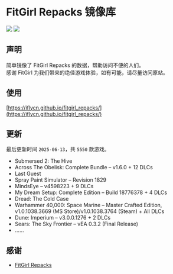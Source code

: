 ﻿# FitGirl Repacks 镜像库
![](https://img.shields.io/badge/ci-passing-brightgreen.svg?logo=github)
![](https://img.shields.io/badge/license-MIT-brightgreen.svg)

## 声明
简单镜像了 FitGirl Repacks 的数据，帮助访问不便的人们。  
感谢 FitGirl 为我们带来的绝佳游戏体验，如有可能，请尽量访问原站。

## 使用
[https://iflycn.github.io/fitgirl_repacks/](https://iflycn.github.io/fitgirl_repacks/)

## 更新
最后更新时间 `2025-06-13`，共 `5550` 款游戏。
- Submersed 2: The Hive
- Across The Obelisk: Complete Bundle – v1.6.0 + 12 DLCs
- Last Guest
- Spray Paint Simulator – Revision 1829
- MindsEye – v4598223 + 9 DLCs
- My Dream Setup: Complete Edition – Build 18776378 + 4 DLCs
- Dread: The Cold Case
- Warhammer 40,000: Space Marine – Master Crafted Edition, v1.0.1038.3669 (MS Store)/v1.0.1038.3764 (Steam) + All DLCs
- Dune: Imperium – v3.0.0.1276 + 2 DLCs
- Sears: The Sky Frontier – vEA 0.3.2 (Final Release)
- ……

## 感谢
- [FitGirl Repacks](https://fitgirl-repacks.site/)
